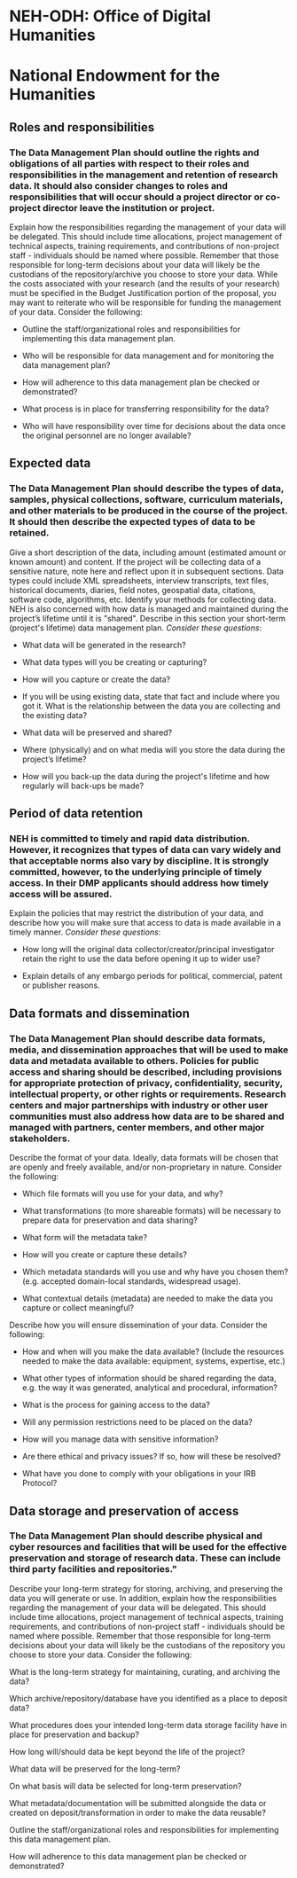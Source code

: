 NEH-ODH: Office of Digital Humanities
=====================================

National Endowment for the Humanities
=====================================

Roles and responsibilities
--------------------------

### The Data Management Plan should outline the rights and obligations of all parties with respect to their roles and responsibilities in the management and retention of research data. It should also consider changes to roles and responsibilities that will occur should a project director or co-project director leave the institution or project.

Explain how the responsibilities regarding the management of your data will be delegated. This should include time allocations, project management of technical aspects, training requirements, and contributions of non-project staff - individuals should be named where possible. Remember that those responsible for long-term decisions about your data will likely be the custodians of the repository/archive you choose to store your data. While the costs associated with your research (and the results of your research) must be specified in the Budget Justification portion of the proposal, you may want to reiterate who will be responsible for funding the management of your data. Consider the following:

-   Outline the staff/organizational roles and responsibilities for implementing this data management plan.

-   Who will be responsible for data management and for monitoring the data management plan?

-   How will adherence to this data management plan be checked or demonstrated?

-   What process is in place for transferring responsibility for the data?

-   Who will have responsibility over time for decisions about the data once the original personnel are no longer available?

Expected data
-------------

### The Data Management Plan should describe the types of data, samples, physical collections, software, curriculum materials, and other materials to be produced in the course of the project. It should then describe the expected types of data to be retained.

Give a short description of the data, including amount (estimated amount or known amount) and content. If the project will be collecting data of a sensitive nature, note here and reflect upon it in subsequent sections. Data types could include XML spreadsheets, interview transcripts, text files, historical documents, diaries, field notes, geospatial data, citations, software code, algorithms, etc. Identify your methods for collecting data. NEH is also concerned with how data is managed and maintained during the project’s lifetime until it is "shared". Describe in this section your short-term (project's lifetime) data management plan. *Consider these questions*:

-   What data will be generated in the research?

-   What data types will you be creating or capturing?

-   How will you capture or create the data?

-   If you will be using existing data, state that fact and include where you got it. What is the relationship between the data you are collecting and the existing data?

-   What data will be preserved and shared?

-   Where (physically) and on what media will you store the data during the project’s lifetime?

-   How will you back-up the data during the project's lifetime and how regularly will back-ups be made?

Period of data retention
------------------------

### NEH is committed to timely and rapid data distribution. However, it recognizes that types of data can vary widely and that acceptable norms also vary by discipline. It is strongly committed, however, to the underlying principle of timely access. In their DMP applicants should address how timely access will be assured.

Explain the policies that may restrict the distribution of your data, and describe how you will make sure that access to data is made available in a timely manner. *Consider these questions*:

-   How long will the original data collector/creator/principal investigator retain the right to use the data before opening it up to wider use?

-   Explain details of any embargo periods for political, commercial, patent or publisher reasons.

Data formats and dissemination
------------------------------

### The Data Management Plan should describe data formats, media, and dissemination approaches that will be used to make data and metadata available to others. Policies for public access and sharing should be described, including provisions for appropriate protection of privacy, confidentiality, security, intellectual property, or other rights or requirements. Research centers and major partnerships with industry or other user communities must also address how data are to be shared and managed with partners, center members, and other major stakeholders.

Describe the format of your data. Ideally, data formats will be chosen that are openly and freely available, and/or non-proprietary in nature. Consider the following:

-   Which file formats will you use for your data, and why?

-   What transformations (to more shareable formats) will be necessary to prepare data for preservation and data sharing?

-   What form will the metadata take?

-   How will you create or capture these details?

-   Which metadata standards will you use and why have you chosen them? (e.g. accepted domain-local standards, widespread usage).

-   What contextual details (metadata) are needed to make the data you capture or collect meaningful?

Describe how you will ensure dissemination of your data. Consider the following:

-   How and when will you make the data available? (Include the resources needed to make the data available: equipment, systems, expertise, etc.)

-   What other types of information should be shared regarding the data, e.g. the way it was generated, analytical and procedural, information?

-   What is the process for gaining access to the data?

-   Will any permission restrictions need to be placed on the data?

-   How will you manage data with sensitive information?

-   Are there ethical and privacy issues? If so, how will these be resolved?

-   What have you done to comply with your obligations in your IRB Protocol?

Data storage and preservation of access
---------------------------------------

### The Data Management Plan should describe physical and cyber resources and facilities that will be used for the effective preservation and storage of research data. These can include third party facilities and repositories."

Describe your long-term strategy for storing, archiving, and preserving the data you will generate or use. In addition, explain how the responsibilities regarding the management of your data will be delegated. This should include time allocations, project management of technical aspects, training requirements, and contributions of non-project staff - individuals should be named where possible. Remember that those responsible for long-term decisions about your data will likely be the custodians of the repository you choose to store your data. Consider the following:

What is the long-term strategy for maintaining, curating, and archiving the data?

Which archive/repository/database have you identified as a place to deposit data?

What procedures does your intended long-term data storage facility have in place for preservation and backup?

How long will/should data be kept beyond the life of the project?

What data will be preserved for the long-term?

On what basis will data be selected for long-term preservation?

What metadata/documentation will be submitted alongside the data or created on deposit/transformation in order to make the data reusable?

Outline the staff/organizational roles and responsibilities for implementing this data management plan.

How will adherence to this data management plan be checked or demonstrated?
